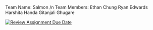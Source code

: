 Team Name: Salmon /n
Team Members: Ethan Chung
              Ryan Edwards
              Harshita Handa
              Gitanjali Ghugare
              

[![Review Assignment Due Date](https://classroom.github.com/assets/deadline-readme-button-22041afd0340ce965d47ae6ef1cefeee28c7c493a6346c4f15d667ab976d596c.svg)](https://classroom.github.com/a/18vkNgfz)
